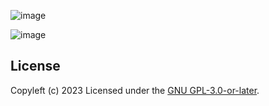 ![image](https://github.com/dominikwilkowski/vault/assets/858086/e0790b39-ce13-48df-88f6-3f34b211c4fd)

![image](https://github.com/dominikwilkowski/vault/assets/858086/4a78dcae-e397-4be0-b567-a3dad3f02f08)


## License
Copyleft (c) 2023
Licensed under the [GNU GPL-3.0-or-later](https://github.com/dominikwilkowski/vault/blob/main/LICENSE).
